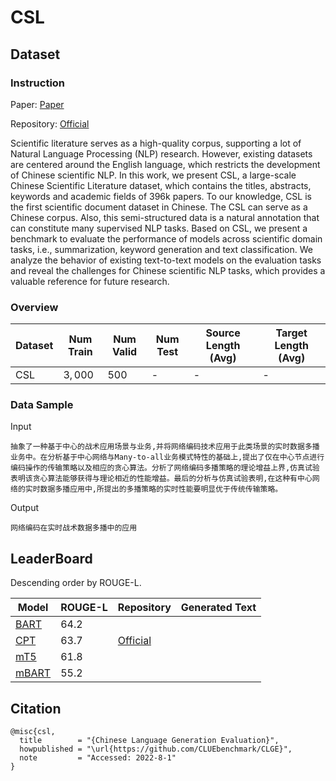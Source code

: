# CSL

## Dataset

### Instruction

Paper: [Paper](https://arxiv.org/pdf/2209.05034v1.pdf)

Repository: [Official](https://github.com/CLUEbenchmark/CLGE)

Scientific literature serves as a high-quality corpus, supporting a lot of Natural Language Processing (NLP) research. However, existing datasets are centered around the English language, which restricts the development of Chinese scientific NLP. In this work, we present CSL, a large-scale Chinese Scientific Literature dataset, which contains the titles, abstracts, keywords and academic fields of 396k papers. To our knowledge, CSL is the first scientific document dataset in Chinese. The CSL can serve as a Chinese corpus. Also, this semi-structured data is a natural annotation that can constitute many supervised NLP tasks. Based on CSL, we present a benchmark to evaluate the performance of models across scientific domain tasks, i.e., summarization, keyword generation and text classification. We analyze the behavior of existing text-to-text models on the evaluation tasks and reveal the challenges for Chinese scientific NLP tasks, which provides a valuable reference for future research.

### Overview

| Dataset | Num Train | Num Valid | Num Test | Source Length (Avg) | Target Length (Avg) |
| ------- | --------- | --------- | -------- | ------------------- | ------------------- |
| CSL     | $3,000$   | $500$     | -        | -                   | -                   |

### Data Sample

Input
```
抽象了一种基于中心的战术应用场景与业务,并将网络编码技术应用于此类场景的实时数据多播业务中。在分析基于中心网络与Many-to-all业务模式特性的基础上,提出了仅在中心节点进行编码操作的传输策略以及相应的贪心算法。分析了网络编码多播策略的理论增益上界,仿真试验表明该贪心算法能够获得与理论相近的性能增益。最后的分析与仿真试验表明,在这种有中心网络的实时数据多播应用中,所提出的多播策略的实时性能要明显优于传统传输策略。
```
Output
```
网络编码在实时战术数据多播中的应用
```
## LeaderBoard

Descending order by ROUGE-L.

| Model                                         | ROUGE-L | Repository                                 | Generated Text |
| --------------------------------------------- | ------- | ------------------------------------------ | -------------- |
| [BART](https://arxiv.org/pdf/2109.05729.pdf)  | $64.2$  |                                            |                |
| [CPT](https://arxiv.org/pdf/2109.05729.pdf)   | $63.7$  | [Official](https://github.com/fastnlp/CPT) |                |
| [mT5](https://arxiv.org/pdf/2109.05729.pdf)   | $61.8$  |                                            |                |
| [mBART](https://arxiv.org/pdf/2109.05729.pdf) | $55.2$  |                                            |                |

## Citation

```
@misc{csl,
  title        = "{Chinese Language Generation Evaluation}",
  howpublished = "\url{https://github.com/CLUEbenchmark/CLGE}",
  note         = "Accessed: 2022-8-1"
}
```
